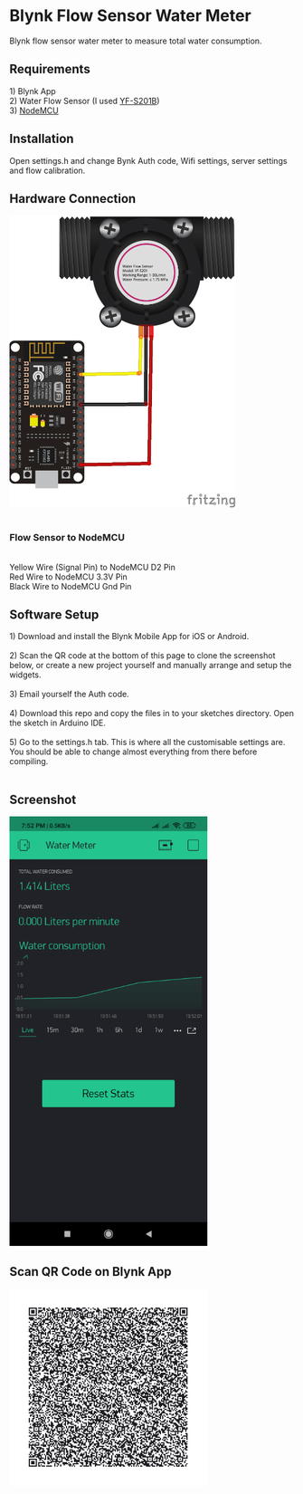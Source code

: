 # Blynk Flow Sensor Water Meter

Blynk flow sensor water meter to measure total water consumption. 

<h2> Requirements</h2>
1) Blynk App <br>
2) Water Flow Sensor (I used <a href="images/water-flow-sensor-yf-s201b-product.jpg" target="_blank"> YF-S201B</a>)<br>
3) <a href="images/nodemcu-product.jpg" target="_blank">NodeMCU </a> <br>

<h2> Installation </h2>

Open settings.h and change Bynk Auth code, Wifi settings, server settings and flow calibration. 

<h2> Hardware Connection </h2>

<img src="images/nodemcu-to-water-flow-sensor-connection.png" width="400" height=" " alt="NodeMCU to Water Flow Sensor Connection" title="NodeMCU to Water Flow Sensor Connection">
<br>
<br>
<h3>Flow Sensor to NodeMCU</h3>
<br>
Yellow Wire (Signal Pin) to NodeMCU D2 Pin <br>
Red Wire to NodeMCU 3.3V Pin<br>
Black Wire to NodeMCU Gnd Pin<br>


<h2>Software Setup</h2>
1) Download and install the Blynk Mobile App for iOS or Android. <br><br>
2) Scan the QR code at the bottom of this page to clone the screenshot below, or create a new project yourself and manually arrange and setup the widgets.<br><br>
3) Email yourself the Auth code.<br><br>
4) Download this repo and copy the files in to your sketches directory. Open the sketch in Arduino IDE.<br><br>
5) Go to the settings.h tab. This is where all the customisable settings are. You should be able to change almost everything from there before compiling.<br><br>

<h2> Screenshot</h2>

<img src="images/blynk-flow-sensor-water-meter-screenshot.png" width="350" height=" " alt="Blynk flow sensor water meter screenshot" title="Blynk flow sensor water meter screenshot">


<h2> Scan QR Code on Blynk App </h2>
<img src="images/blynk-flow-sensor-water-meter-qr-code.png" width="350" height=" " alt="Blynk flow sensor water meter QR Code" title="Blynk flow sensor water meter QR Code">

